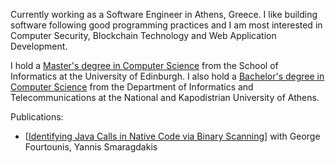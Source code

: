 Currently working as a Software Engineer in Athens, Greece. I like building software following good programming practices and I am most interested in Computer Security, Blockchain Technology and Web Application Development.

I hold a [Master's degree in Computer Science](https://www.ed.ac.uk/studying/postgraduate/degrees/index.php?r=site/view&edition=2022&id=110) from the School of Informatics at the University of Edinburgh. I also hold a [Bachelor's degree in Computer Science](https://www.di.uoa.gr/) from the Department of Informatics and Telecommunications at the National and Kapodistrian University of Athens.

Publications:
- [[Identifying Java Calls in Native Code via Binary Scanning](https://dl.acm.org/doi/10.1145/3395363.3397368)] with George Fourtounis, Yannis Smaragdakis
